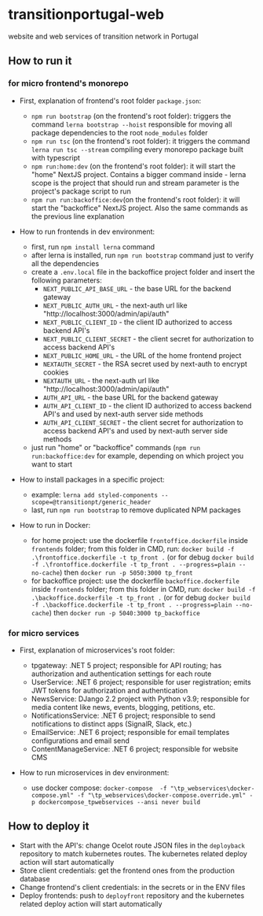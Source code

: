 # transitionportugal-web
website and web services of transition network in Portugal


## How to run it
### for micro frontend's monorepo
- First, explanation of frontend's root folder `package.json`:
	- `npm run bootstrap` (on the frontend's root folder): triggers the command `lerna bootstrap --hoist` responsible for moving all package dependencies to the root `node_modules` folder
	- `npm run tsc` (on the frontend's root folder): it triggers the command `lerna run tsc --stream` compiling every monorepo package built with typescript
	- `npm run:home:dev` (on the frontend's root folder): it will start the "home" NextJS project. Contains a bigger command inside - lerna scope is the project that should run and stream parameter is the project's package script to run
	- `npm run run:backoffice:dev`(on the frontend's root folder): it will start the "backoffice" NextJS project. Also the same commands as the previous line explanation
	
- How to run frontends in dev environment:
	- first, run `npm install lerna` command
	- after lerna is installed, run `npm run bootstrap` command just to verify all the dependencies
	- create a `.env.local` file in the backoffice project folder and insert the following parameters:
		- `NEXT_PUBLIC_API_BASE_URL` - the base URL for the backend gateway
		- `NEXT_PUBLIC_AUTH_URL` - the next-auth url like "http://localhost:3000/admin/api/auth"
		- `NEXT_PUBLIC_CLIENT_ID` - the client ID authorized to access backend API's
		- `NEXT_PUBLIC_CLIENT_SECRET` - the client secret for authorization to access backend API's
		- `NEXT_PUBLIC_HOME_URL` - the URL of the home frontend project
		- `NEXTAUTH_SECRET` - the RSA secret used by next-auth to encrypt cookies
		- `NEXTAUTH_URL` - the next-auth url like "http://localhost:3000/admin/api/auth"
		- `AUTH_API_URL` - the base URL for the backend gateway
		- `AUTH_API_CLIENT_ID` - the client ID authorized to access backend API's and used by next-auth server side methods
		- `AUTH_API_CLIENT_SECRET` - the client secret for authorization to access backend API's and used by next-auth server side methods
	- just run "home" or "backoffice" commands (`npm run run:backoffice:dev` for example, depending on which project you want to start
	
- How to install packages in a specific project:
	- example: `lerna add styled-components --scope=@transitionpt/generic_header`
	- last, run `npm run bootstrap` to remove duplicated NPM packages
	
- How to run in Docker:
	- for home project: use the dockerfile `frontoffice.dockerfile` inside `frontends` folder; from this folder in CMD, run: `docker build -f .\frontoffice.dockerfile -t tp_front .` (or for debug `docker build -f .\frontoffice.dockerfile -t tp_front . --progress=plain --no-cache`) then `docker run -p 5050:3000 tp_front`
	- for backoffice project: use the dockerfile `backoffice.dockerfile` inside `frontends` folder; from this folder in CMD, run: `docker build -f .\backoffice.dockerfile -t tp_front .` (or for debug `docker build -f .\backoffice.dockerfile -t tp_front . --progress=plain --no-cache`) then `docker run -p 5040:3000 tp_backoffice`

### for micro services
- First, explanation of microservices's root folder:
	- tpgateway: .NET 5 project; responsible for API routing; has authorization and authentication settings for each route
	- UserService: .NET 6 project; responsible for user registration; emits JWT tokens for authorization and authentication
	- NewsService: DJango 2.2 project with Python v3.9; responsible for media content like news, events, blogging, petitions, etc.
	- NotificationsService: .NET 6 project; responsible to send notifications to distinct apps (SignalR, Slack, etc.)
	- EmailService: .NET 6 project; responsible for email templates configurations and email send
	- ContentManageService: .NET 6 project; responsible for website CMS
	
- How to run microservices in dev environment:
	- use docker compose: `docker-compose  -f "\tp_webservices\docker-compose.yml" -f "\tp_webservices\docker-compose.override.yml" -p dockercompose_tpwebservices --ansi never build`

## How to deploy it
- Start with the API's: change Ocelot route JSON files in the `deployback` repository to match kubernetes routes. The kubernetes related deploy action will start automatically
- Store client credentials: get the frontend ones from the production database
- Change frontend's client credentials: in the secrets or in the ENV files
- Deploy frontends: push to `deployfront` repository and the kubernetes related deploy action will start automatically
